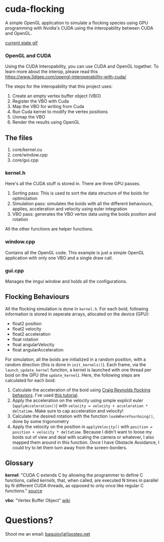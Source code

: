 # cuda-flocking
A simple OpenGL application to simulate a flocking species using GPU programming with Nvidia's CUDA using the interopability between CUDA and OpenGL.

[current state gif](https://twitter.com/HollowSpecter/status/989494293009231872)

### OpenGL and CUDA
Using the CUDA Interopability, you can use CUDA and OpenGL together. To learn more about the interop, please read this
https://www.3dgep.com/opengl-interoperability-with-cuda/

The steps for the interopability that this project uses:
1. Create an empty vertex buffer object (VBO)
2. Register the VBO with Cuda
3. Map the VBO for writing from Cuda
4. Run Cuda kernel to modify the vertex positions
5. Unmap the VBO
6. Render the results using OpenGL


## The files
1. core/kernel.cu
2. core/window.cpp
3. core/gui.cpp

### kernel.h
Here's all the CUDA stuff is stored in.
There are three GPU passes.
1. Sorting pass: This is used to sort the data structure of the boids for optimization
2. Simulation pass: simulates the boids with all the different behaviours, applies, acceleration and velocity using euler integration
3. VBO pass: generates the VBO vertex data using the boids position and rotation

All the other functions are helper functions.

### window.cpp
Contains all the OpenGL code.
This example is just a simple OpenGL application with only one VBO and a single draw call.

### gui.cpp
Manages the imgui window and holds all the configurations.

## Flocking Behaviours
All the flocking simulation is done in ``kernel.h``. For each boid, following information is stored in seperate arrays, allocated on the device (GPU):
* float2 position
* float2 velocity
* float2 acceleration
* float rotation
* float angularVelocity
* float angularAcceleration

For simulation, all the boids are initialized in a random position, with a random direction (this is done in ``init_kernels()``). Each frame, via the ``launch_update_kernel`` function, a kernel is launched with one thread per boid on the GPU (the ``update_kernel``).
Here, the following steps are calculated for each boid:

1. Calculate the acceleration of the boid using [Craig Reynolds flocking behaviors](https://www.red3d.com/cwr/boids/). I've used [this tutorial](https://gamedevelopment.tutsplus.com/tutorials/3-simple-rules-of-flocking-behaviors-alignment-cohesion-and-separation--gamedev-3444).
2. Apply the acceleration on the velocity using simple explicit euler (``applyAcceleration()``) with ``velocity = velocity + acceleration * deltatime``. Make sure to cap acceleration and velocity!
3. Calculate the desired rotation with the function ``lookWhereYourGoing()``, done by some trigonometry
4. Apply the velocity on the position in ``applyVelocity()`` with ``position = position + velocity * deltatime``. Because I didn't want to loose my boids out of view and deal with scaling the camera or whatever, I also mapped them around in this function. Once I have Obstacle Avoidance, I could try to let them turn away from the screen-borders.

## Glossary
**kernel**: "CUDA C extends C by allowing the programmer to define C functions, called *kernels*, that, when called, are executed N times in parallel by N different CUDA threads, as opposed to only once like regular C functions." [source](https://docs.nvidia.com/cuda/cuda-c-programming-guide/index.html)

**vbo**: "Vertex Buffer Object" [wiki](https://en.wikipedia.org/wiki/Vertex_buffer_object)

# Questions?
Shoot me an email: [baguiov[at]posteo.net](mailto:baguiov@posteo.net)
